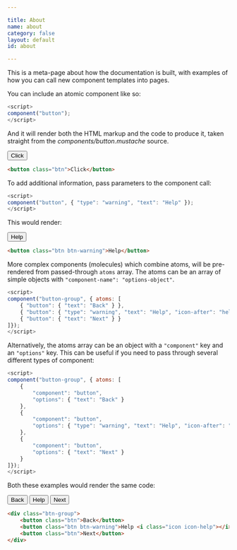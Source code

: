 ```yaml
---

title: About
name: about
category: false
layout: default
id: about

---
```


This is a meta-page about how the documentation is built, with examples of how you can call new component templates into pages.

You can include an atomic component like so:

```js
<script>
component("button");
</script>
```

And it will render both the HTML markup and the code to produce it, taken straight from the _components/button.mustache_ source.

<button class="btn">Click</button>

```html
<button class="btn">Click</button>
```

To add additional information, pass parameters to the component call:

```js
<script>
component("button", { "type": "warning", "text": "Help" });
</script>
```

This would render:

<button class="btn btn-warning">Help</button>

```html
<button class="btn btn-warning">Help</button>
```

More complex components (molecules) which combine atoms, will be pre-rendered from passed-through `atoms` array. The atoms can be an array of simple objects with `"component-name": "options-object"`.

```js
<script>
component("button-group", { atoms: [
	{ "button": { "text": "Back" } },
	{ "button": { "type": "warning", "text": "Help", "icon-after": "help" } },
	{ "button": { "text": "Next" } }
]});
</script>
```
Alternatively, the atoms array can be an object with a `"component"` key and an `"options"` key. This can be useful if you need to pass through several different types of component:

```js
<script>
component("button-group", { atoms: [
	{
		"component": "button",
		"options": { "text": "Back" }
	},
	{
		"component": "button",
		"options": { "type": "warning", "text": "Help", "icon-after": "help" }
	},
	{
		"component": "button",
		"options": { "text": "Next" }
	}
]});
</script>
```

Both these examples would render the same code:

<div class="btn-group">
	<button class="btn">Back</button>
	<button class="btn btn-warning">Help <i class="icon icon-help"></i></button>
	<button class="btn">Next</button>
</div>

```html
<div class="btn-group">
	<button class="btn">Back</button>
	<button class="btn btn-warning">Help <i class="icon icon-help"></i></button>
	<button class="btn">Next</button>
</div>
```